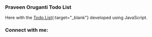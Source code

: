 ### Praveen Oruganti Todo List

Here with the [Todo List](https://praveenorugantitech.github.io/praveenorugantitech-javascript/0_Projects/praveenorugantitech-todo-list){:target="_blank"} developed using JavaScript.



### Connect with me:

